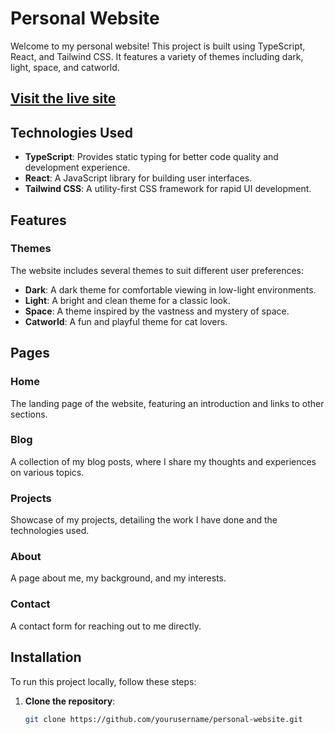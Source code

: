# Personal Website

Welcome to my personal website! This project is built using TypeScript, React, and Tailwind CSS. It features a variety of themes including dark, light, space, and catworld.

## [Visit the live site](https://aboutnil.vercel.app/)

## Technologies Used

- **TypeScript**: Provides static typing for better code quality and development experience.
- **React**: A JavaScript library for building user interfaces.
- **Tailwind CSS**: A utility-first CSS framework for rapid UI development.

## Features

### Themes

The website includes several themes to suit different user preferences:

- **Dark**: A dark theme for comfortable viewing in low-light environments.
- **Light**: A bright and clean theme for a classic look.
- **Space**: A theme inspired by the vastness and mystery of space.
- **Catworld**: A fun and playful theme for cat lovers.

## Pages

### Home

The landing page of the website, featuring an introduction and links to other sections.

### Blog

A collection of my blog posts, where I share my thoughts and experiences on various topics.

### Projects

Showcase of my projects, detailing the work I have done and the technologies used.

### About

A page about me, my background, and my interests.

### Contact

A contact form for reaching out to me directly.

## Installation

To run this project locally, follow these steps:

1. **Clone the repository**:
   ```bash
   git clone https://github.com/yourusername/personal-website.git
